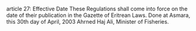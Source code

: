 article 27: Effective Date
These Regulations shall come into force on the date of their publication in the Gazette of Eritrean Laws. Done at Asmara, this 30th day of April, 2003 Ahrned Haj Ali, Minister of Fisheries.
<ul>
</ul>